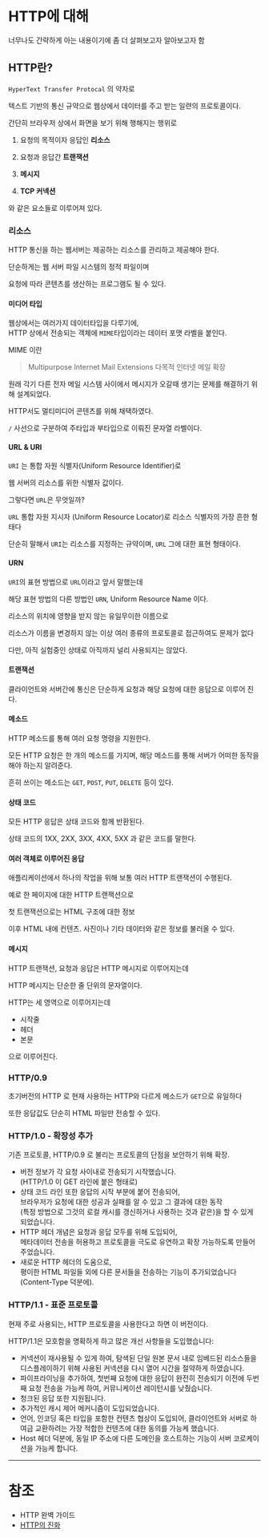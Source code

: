# HTTP에 대해

너무나도 간략하게 아는 내용이기에 좀 더 살펴보고자 알아보고자 함

## HTTP란?

`HyperText Transfer Protocal` 의 약자로

텍스트 기반의 통신 규약으로 웹상에서 데이터를 주고 받는 일련의 프로토콜이다.

간단히 브라우저 상에서 화면을 보기 위해 행해지는 행위로

1. 요청의 목적이자 응답인 __리소스__

2. 요청과 응답간 __트랜잭션__

3. __메시지__

4. __TCP 커넥션__

와 같은 요소들로 이루어져 있다.

### 리소스

HTTP 통신을 하는 웹서버는 제공하는 리소스를 관리하고 제공해야 한다.

단순하게는 웹 서버 파일 시스템의 정적 파일이며

요청에 따라 콘텐츠를 생산하는 프로그램도 될 수 있다.

#### 미디어 타입

웹상에서는 여러가지 데이터타입을 다루기에,  
HTTP 상에서 전송되는 객체에 `MIME`타입이라는 데이터 포맷 라벨을 붙인다.

MIME 이란

> Multipurpose Internet Mail Extensions
> 다목적 인터넷 메일 확장

원래 각기 다른 전자 메일 시스템 사이에서 메시지가 오갈때 생기는 문제를 해결하기 위해 설계되었다.

HTTP서도 멀티미디어 콘텐츠를 위해 채택하였다.

`/` 사선으로 구분하여 주타입과 부타입으로 이뤄진 문자열 라벨이다.

#### URL & URI

`URI` 는 통합 자원 식별자(Uniform Resource Identifier)로

웹 서버의 리소스를 위한 식별자 값이다.

그렇다면 `URL`은 무엇일까?

`URL` 통합 자원 지시자 (Uniform Resource Locator)로 리소스 식별자의 가장 흔한 형태다

단순히 말해서 `URI`는 리소스를 지정하는 규약이며, `URL` 그에 대한 표현 형태이다.

#### URN

`URI`의 표현 방법으로 `URL`이라고 앞서 말했는데

해당 표현 방법의 다른 방법인 `URN`, Uniform Resource Name 이다.

리소스의 위치에 영향을 받지 않는 유일무이한 이름으로

리소스가 이름을 변경하지 않는 이상 여러 종류의 프로토콜로 접근하여도 문제가 없다

다만, 아직 실험중인 상태로 아직까지 널리 사용되지는 않았다.

#### 트랜잭션

클라이언트와 서버간에 통신은 단순하게 요청과 해당 요청에 대한 응답으로 이루어 진다.

#### 메소드

HTTP 메소드를 통해 여러 요청 명령을 지원한다.

모든 HTTP 요청은 한 개의 메소드를 가지며, 해당 메소드를 통해 서버가 어떠한 동작을 해야 하는지 알려준다.

흔히 쓰이는 메소드는 `GET`, `POST`, `PUT`, `DELETE` 등이 있다.

#### 상태 코드

모든 HTTP 응답은 상태 코드와 함께 반환된다.

상태 코드의 1XX, 2XX, 3XX, 4XX, 5XX 과 같은 코드를 말한다.

#### 여러 객체로 이루어진 응답

애플리케이션에서 하나의 작업을 위해 보통 여러 HTTP 트랜잭션이 수행된다.

예로 한 페이지에 대한 HTTP 트랜잭션으로

첫 트랜잭션으로는 HTML 구조에 대한 정보

이후 HTML 내에 컨텐츠. 사진이나 기타 데이터와 같은 정보를 불러올 수 있다.

#### 메시지

HTTP 트랜잭션, 요청과 응답은 HTTP 메시지로 이루어지는데

HTTP 메시지는 단순한 줄 단위의 문자열이다.

HTTP는 세 영역으로 이루어지는데

* 시작줄
* 헤더
* 본문

으로 이루어진다.

### HTTP/0.9

초기버전의 HTTP 로 현재 사용하는 HTTP와 다르게 메소드가 `GET`으로 유일하다

또한 응답값도 단순히 HTML 파일만 전송할 수 있다.

### HTTP/1.0 - 확장성 추가

기존 프로토콜, HTTP/0.9 로 불리는 프로토콜의 단점을 보안하기 위해 확장.

* 버전 정보가 각 요청 사이내로 전송되기 시작했습니다.  
  (HTTP/1.0 이 GET 라인에 붙은 형태로)
* 상태 코드 라인 또한 응답의 시작 부분에 붙어 전송되어,  
  브라우저가 요청에 대한 성공과 실패를 알 수 있고 그 결과에 대한 동작  
  (특정 방법으로 그것의 로컬 캐시를 갱신하거나 사용하는 것과 같은)을 할 수 있게 되었습니다.
* HTTP 헤더 개념은 요청과 응답 모두를 위해 도입되어,  
  메타데이터 전송을 허용하고 프로토콜을 극도로 유연하고 확장 가능하도록 만들어주었습니다.
* 새로운 HTTP 헤더의 도움으로,  
  평이한 HTML 파일들 외에 다른 문서들을 전송하는 기능이 추가되었습니다(Content-Type 덕분에).

### HTTP/1.1 - 표준 프로토콜

현재 주로 사용되는, HTTP 프로토콜을 사용한다고 하면 이 버전이다.

HTTP/1.1은 모호함을 명확하게 하고 많은 개선 사항들을 도입했습니다:

* 커넥션이 재사용될 수 있게 하여, 탐색된 단일 원본 문서 내로 임베드된 리소스들을 디스플레이하기 위해 사용된 커넥션을 다시 열어 시간을 절약하게 하였습니다.
* 파이프라이닝을 추가하여, 첫번째 요청에 대한 응답이 완전히 전송되기 이전에 두번째 요청 전송을 가능케 하여, 커뮤니케이션 레이턴시를 낮췄습니다.
* 청크된 응답 또한 지원됩니다.
* 추가적인 캐시 제어 메커니즘이 도입되었습니다.
* 언어, 인코딩 혹은 타입을 포함한 컨텐츠 협상이 도입되어, 클라이언트와 서버로 하여금 교환하려는 가장 적합한 컨텐츠에 대한 동의를 가능케 했습니다.
* Host 헤더 덕분에, 동일 IP 주소에 다른 도메인을 호스트하는 기능이 서버 코로케이션을 가능케 합니다.

---

# 참조

* HTTP 완벽 가이드
* [HTTP의 진화](https://developer.mozilla.org/ko/docs/Web/HTTP/Basics_of_HTTP/Evolution_of_HTTP)